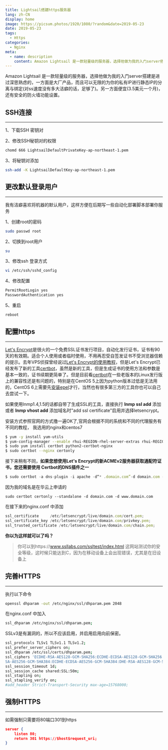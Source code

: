 ```yaml
---
title: Lightsail搭建https服务器
lang: zh-CN
display: home
image: https://picsum.photos/1920/1080/?random&date=2019-05-23
date: 2019-05-23
tags:
  - Https
categories:
  - Nginx
meta:
  - name: description
    content: Amazon Lightsail 是一款轻量级的服务器，选择他做为我的入门server搭建是进过深思熟虑的，一方面是大厂产品，而且可以无限的为你的私有IP进行静态IP的分离与绑定(对ss速度没有多大洁癖的话，足够了)。另一方面便宜(3.5美元一个月)，还有安全的防火墙功能设置。
---
```

Amazon Lightsail 是一款轻量级的服务器，选择他做为我的入门server搭建是进过深思熟虑的，一方面是大厂产品，而且可以无限的为你的私有IP进行静态IP的分离与绑定(对ss速度没有多大洁癖的话，足够了)。另一方面便宜(3.5美元一个月)，还有安全的防火墙功能设置。

<!-- more -->

## SSH连接
---

1、下载SSH 密钥对

2、修改SSH秘钥对的权限

```bash
chomd 666 LightsailDefaultPrivateKey-ap-northeast-1.pem
```

3、将秘钥对添加

```bash
ssh-add -K LightsailDefaultKey-ap-northeast-1.pem
```



## 更改默认登录用户
---

我有洁癖喜欢将机器的默认用户，这样方便在后期写一些自动化部署脚本部署你服务

1、创建root的密码

```bash
sudo passwd root
```

2、切换到root用户

```bash
su
```

3、修改ssh 登录方式

```bash
vi /etc/ssh/sshd_config
```

4、修改配置

```bash
PermitRootLogin yes
PasswordAuthentication yes
```

5、重启

```bash
reboot
```



## 配置https
---

 [Let's Encrypt](https://www.vpser.net/build/letsencrypt-certbot.html)是很火的一个免费SSL证书发行项目，自动化发行证书，证书有90天的有效期。适合个人使用或者临时使用，不用再忍受自签发证书不受浏览器信赖的提示。去年VPS侦探曾经说过[Let's Encrypt的使用教程](https://www.vpser.net/build/letsencrypt-free-ssl.html)，但是Let's Encrypt已经发布了新的工具[certbot](https://www.vpser.net/build/letsencrypt-certbot.html)，虽然是新的工具，但是生成证书的使用方法和参数是基本一致的，证书续期更简单了。但是目前看[certbot](https://www.vpser.net/build/letsencrypt-certbot.html)在一些老版本的Linux发行版上的兼容性还是有问题的，特别是在CentOS 5上因为python版本过低是无法用的，CentOS 6上需要先[安装epel](https://www.vpser.net/manage/centos-rhel-linux-third-party-source-epel.html)才行，当然也有很多第三方的工具你也可以自己去尝试一下。

如果使用lnmp1.4,1.5的话都自带了生成SSL的工具，直接执行 **lnmp ssl add** 添加或者 **lnmp vhost add** 添加域名时"add ssl certificate"启用并选择letsencrypt。

安装方式参照官网的方式撸一遍OK了,官网会根据不同的系统和不同的代理服务有不同的教程， 我选用的nginx和centos7

```bash
$ yum -y install yum-utils
$ yum-config-manager --enable rhui-REGION-rhel-server-extras rhui-REGION-rhel-server-optional
$ sudo yum install certbot python2-certbot-nginx
$ sudo certbot --nginx certonly
```

接下来稍有不同，**如果您想使用Let's Encrypt的新ACMEv2服务器获取通配符证书，您还需要使用 Certbot的DNS插件之一**

```js
$ sudo certbot -a dns-plugin -i apache -d“* .domain.com”-d domain.com --server https://acme-v02.api.letsencrypt.org/directory
```

因为我的域名是在华云上申请的

```
sudo certbot certonly --standalone -d domain.com -d www.domain.com
```

在接下来的nginx.conf 中添加

```js
ssl_certificate     /etc/letsencrypt/live/domain.com/cert.pem;
ssl_certificate_key /etc/letsencrypt/live/domain.com/privkey.pem;
ssl_trusted_certificate /etc/letsencrypt/live/domain.com/chain.pem;
```



**你以为这样就可以了吗？**

> 你可以到https://www.ssllabs.com/ssltest/index.html 这网站测试你的安全等级，这时候只能达到C，因为在移动设备上会出现错误，尤其是在旧设备上



## 完善HTTPS
---

执行以下命令

```bash
openssl dhparam -out /etc/nginx/ssl/dhparam.pem 2048
```

在nginx.conf 中加入

```bash
ssl_dhparam /etc/nginx/ssl/dhparam.pem;
```

SSLv3是有漏洞的，所以不应该启用，并启用启用向前保密。

```bash
ssl_protocols TLSv1 TLSv1.1 TLSv1.2;
ssl_prefer_server_ciphers on;
ssl_dhparam /etc/ssl/certs/dhparam.pem;
ssl_ciphers 'ECDHE-RSA-AES128-GCM-SHA256:ECDHE-ECDSA-AES128-GCM-SHA256:ECDHE-R
SA-AES256-GCM-SHA384:ECDHE-ECDSA-AES256-GCM-SHA384:DHE-RSA-AES128-GCM-SHA256:DHE-DSS-AES128-GCM-SHA256:kEDH+AESGCM:ECDHE-RSA-AES128-SHA256:ECDHE-ECDSA-AES128-SHA256:ECDHE-RSA-AES128-SHA:ECDHE-ECDSA-AES128-SHA:ECDHE-RSA-AES256-SHA384:ECDHE-ECDSA-AES256-SHA384:ECDHE-RSA-AES256-SHA:ECDHE-ECDSA-AES256-SHA:DHE-RSA-AES128-SHA256:DHE-RSA-AES128-SHA:DHE-DSS-AES128-SHA256:DHE-RSA-AES256-SHA256:DHE-DSS-AES256-SHA:DHE-RSA-AES256-SHA:AES128-GCM-SHA256:AES256-GCM-SHA384:AES128-SHA256:AES256-SHA256:AES128-SHA:AES256-SHA:AES:CAMELLIA:DES-CBC3-SHA:!aNULL:!eNULL:!EXPORT:!DES:!RC4:!MD5:!PSK:!aECDH:!EDH-DSS-DES-CBC3-SHA:!EDH-RSA-DES-CBC3-SHA:!KRB5-DES-CBC3-SHA';
ssl_session_timeout 1d;
ssl_session_cache shared:SSL:50m;
ssl_stapling on;
ssl_stapling_verify on;
#add_header Strict-Transport-Security max-age=15768000;
```



## 强制HTTPS
---

如需强制只需要将80端口301到https

```json
server {
    listen 80;
    return 301 https://$host$request_uri;
}
```
